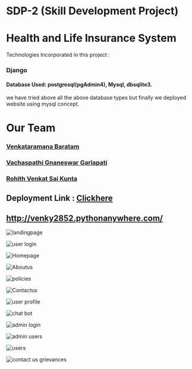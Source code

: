 # SDP-2 (Skill Development Project)
# Health and Life Insurance System

Technologies Incorporated in this project : 
### Django
#### Database Used: postgresql(pgAdmin4), Mysql, dbsqlite3.
 we have tried above all the above database types but finally we deployed website using mysql concept.

# Our Team
### [Venkataramana Baratam](https://github.com/venkataramanabaratam2)
### [Vachaspathi Gnaneswar Garlapati](https://github.com/vachaspathi6)
### [Rohith Venkat Sai Kunta](https://github.com/rohith32432)

## Deployment Link : [Clickhere](http://venky2852.pythonanywhere.com/)
## http://venky2852.pythonanywhere.com/

![landingpage](https://github.com/Venkataramanabaratam1/SDP-2/assets/109843726/d8436542-5c5d-4fb8-a684-b78c5849aca6)

![user login](https://github.com/Venkataramanabaratam1/SDP-2/assets/109843726/702a8650-433d-4c0a-b4af-940f73de539d)

![Homepage](https://github.com/Venkataramanabaratam1/SDP-2/assets/109843726/51cf3886-25ad-4324-b1d1-4c9fea7dd2a6)

![Aboutus](https://github.com/Venkataramanabaratam1/SDP-2/assets/109843726/e321af71-e3c8-4d33-bd86-bc17d03fc68d)

![policies](https://github.com/Venkataramanabaratam1/SDP-2/assets/109843726/075ee860-026f-4a99-827d-96053daba103)

![Contactus](https://github.com/Venkataramanabaratam1/SDP-2/assets/109843726/be67d986-b147-44f6-8b72-2a31a5c62d19)

![user profile](https://github.com/Venkataramanabaratam1/SDP-2/assets/109843726/995c37ff-5601-45fe-802d-e0aedd5f16a6)

![chat bot](https://github.com/Venkataramanabaratam1/SDP-2/assets/109843726/8448d38e-1cf4-4fdf-871c-423942139b03)

![admin login](https://github.com/Venkataramanabaratam1/SDP-2/assets/109843726/08725cb5-222a-4bee-934b-2b6989176608)

![admin users](https://github.com/Venkataramanabaratam1/SDP-2/assets/109843726/a359940d-b919-4086-9650-bcab4c07994f)

![users](https://github.com/Venkataramanabaratam1/SDP-2/assets/109843726/7097b2e3-f87b-4b6c-aa3e-ba0d013182a6)

![contact us grievances](https://github.com/Venkataramanabaratam1/SDP-2/assets/109843726/43afea43-9c89-42c4-b234-78848811d6f0)
